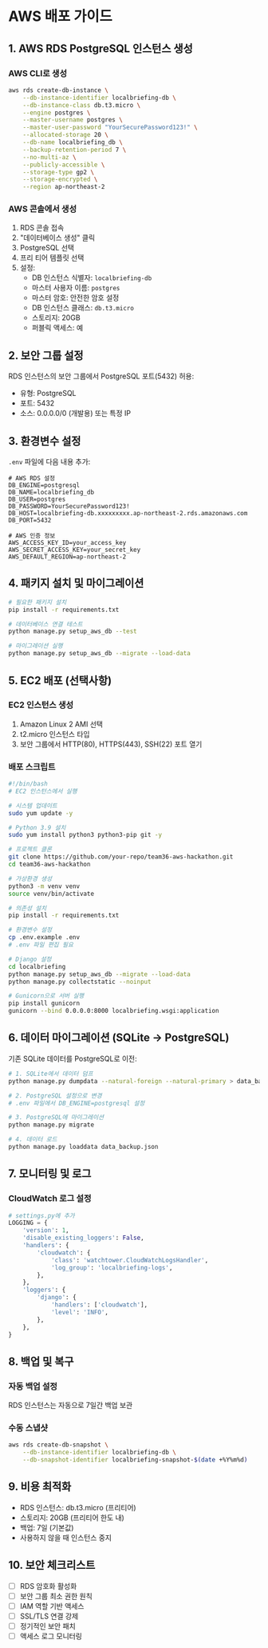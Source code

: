 # AWS 배포 가이드

## 1. AWS RDS PostgreSQL 인스턴스 생성

### AWS CLI로 생성
```bash
aws rds create-db-instance \
    --db-instance-identifier localbriefing-db \
    --db-instance-class db.t3.micro \
    --engine postgres \
    --master-username postgres \
    --master-user-password "YourSecurePassword123!" \
    --allocated-storage 20 \
    --db-name localbriefing_db \
    --backup-retention-period 7 \
    --no-multi-az \
    --publicly-accessible \
    --storage-type gp2 \
    --storage-encrypted \
    --region ap-northeast-2
```

### AWS 콘솔에서 생성
1. RDS 콘솔 접속
2. "데이터베이스 생성" 클릭
3. PostgreSQL 선택
4. 프리 티어 템플릿 선택
5. 설정:
   - DB 인스턴스 식별자: `localbriefing-db`
   - 마스터 사용자 이름: `postgres`
   - 마스터 암호: 안전한 암호 설정
   - DB 인스턴스 클래스: `db.t3.micro`
   - 스토리지: 20GB
   - 퍼블릭 액세스: 예

## 2. 보안 그룹 설정

RDS 인스턴스의 보안 그룹에서 PostgreSQL 포트(5432) 허용:
- 유형: PostgreSQL
- 포트: 5432
- 소스: 0.0.0.0/0 (개발용) 또는 특정 IP

## 3. 환경변수 설정

`.env` 파일에 다음 내용 추가:
```env
# AWS RDS 설정
DB_ENGINE=postgresql
DB_NAME=localbriefing_db
DB_USER=postgres
DB_PASSWORD=YourSecurePassword123!
DB_HOST=localbriefing-db.xxxxxxxxx.ap-northeast-2.rds.amazonaws.com
DB_PORT=5432

# AWS 인증 정보
AWS_ACCESS_KEY_ID=your_access_key
AWS_SECRET_ACCESS_KEY=your_secret_key
AWS_DEFAULT_REGION=ap-northeast-2
```

## 4. 패키지 설치 및 마이그레이션

```bash
# 필요한 패키지 설치
pip install -r requirements.txt

# 데이터베이스 연결 테스트
python manage.py setup_aws_db --test

# 마이그레이션 실행
python manage.py setup_aws_db --migrate --load-data
```

## 5. EC2 배포 (선택사항)

### EC2 인스턴스 생성
1. Amazon Linux 2 AMI 선택
2. t2.micro 인스턴스 타입
3. 보안 그룹에서 HTTP(80), HTTPS(443), SSH(22) 포트 열기

### 배포 스크립트
```bash
#!/bin/bash
# EC2 인스턴스에서 실행

# 시스템 업데이트
sudo yum update -y

# Python 3.9 설치
sudo yum install python3 python3-pip git -y

# 프로젝트 클론
git clone https://github.com/your-repo/team36-aws-hackathon.git
cd team36-aws-hackathon

# 가상환경 생성
python3 -m venv venv
source venv/bin/activate

# 의존성 설치
pip install -r requirements.txt

# 환경변수 설정
cp .env.example .env
# .env 파일 편집 필요

# Django 설정
cd localbriefing
python manage.py setup_aws_db --migrate --load-data
python manage.py collectstatic --noinput

# Gunicorn으로 서버 실행
pip install gunicorn
gunicorn --bind 0.0.0.0:8000 localbriefing.wsgi:application
```

## 6. 데이터 마이그레이션 (SQLite → PostgreSQL)

기존 SQLite 데이터를 PostgreSQL로 이전:

```bash
# 1. SQLite에서 데이터 덤프
python manage.py dumpdata --natural-foreign --natural-primary > data_backup.json

# 2. PostgreSQL 설정으로 변경
# .env 파일에서 DB_ENGINE=postgresql 설정

# 3. PostgreSQL에 마이그레이션
python manage.py migrate

# 4. 데이터 로드
python manage.py loaddata data_backup.json
```

## 7. 모니터링 및 로그

### CloudWatch 로그 설정
```python
# settings.py에 추가
LOGGING = {
    'version': 1,
    'disable_existing_loggers': False,
    'handlers': {
        'cloudwatch': {
            'class': 'watchtower.CloudWatchLogsHandler',
            'log_group': 'localbriefing-logs',
        },
    },
    'loggers': {
        'django': {
            'handlers': ['cloudwatch'],
            'level': 'INFO',
        },
    },
}
```

## 8. 백업 및 복구

### 자동 백업 설정
RDS 인스턴스는 자동으로 7일간 백업 보관

### 수동 스냅샷
```bash
aws rds create-db-snapshot \
    --db-instance-identifier localbriefing-db \
    --db-snapshot-identifier localbriefing-snapshot-$(date +%Y%m%d)
```

## 9. 비용 최적화

- RDS 인스턴스: db.t3.micro (프리티어)
- 스토리지: 20GB (프리티어 한도 내)
- 백업: 7일 (기본값)
- 사용하지 않을 때 인스턴스 중지

## 10. 보안 체크리스트

- [ ] RDS 암호화 활성화
- [ ] 보안 그룹 최소 권한 원칙
- [ ] IAM 역할 기반 액세스
- [ ] SSL/TLS 연결 강제
- [ ] 정기적인 보안 패치
- [ ] 액세스 로그 모니터링